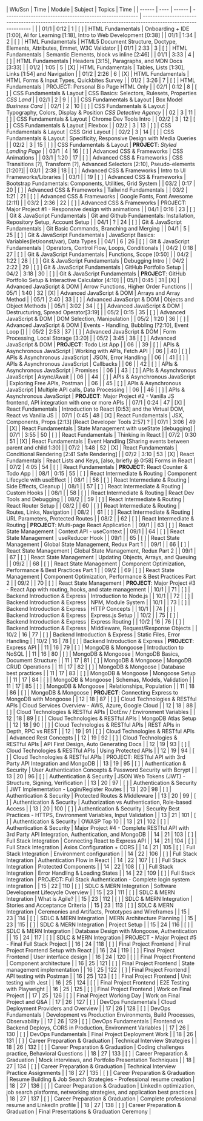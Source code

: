 | Wk/Ssn | Time | Module | Subject                                                 | Topics                                                                                                         | Time |
| ------ | ---- | ------ | ------------------------------------------------------- | -------------------------------------------------------------------------------------------------------------- |      |
| 01/1   | 0:12 | 1      | [ ] | HTML Fundamentals                                 | Onboarding + IDE [1:00], AI for Learning [1:18], Intro to Web Development [0:38]                               |
| 01/1   | 1:34 | 2      | [ ] | HTML Fundamentals                                 | HTML5 Document Structure, Doctype, Elements, Attributes, Emmet, W3C Validator                                  |
| 01/1   | 2:33 | 3      | [ ] | HTML Fundamentals                                 | Semantic Elements, block vs inline [2:46]                                                                      |
| 01/1   | 3:33 | 4      | [ ] | HTML Fundamentals                                 | Headers [3:15], Paragraphs, and MDN Docs [3:33]                                                                |
| 01/2   | 1:05 | 5      | [X] | HTML Fundamentals                                 | Tables, Lists [1:30], Links [1:54] and Navigation                                                              |
| 01/2   | 2:26 | 6      | [X] | HTML Fundamentals                                 | HTML Forms & Input Types, Quickbites Survey                                                                    |
| 01/2   | 3:26 | 7      | [ ] | HTML Fundamentals                                 | PROJECT: Personal Bio Page HTML Only                                                                           |
| 02/1   | 0:12 | 8      | [ ] | CSS Fundamentals & Layout                         | CSS Basics: Selectors, Rulesets, Properties *CSS Land*                                                         |
| 02/1   | 2    | 9      | [ ] | CSS Fundamentals & Layout                         | Box Model *Business Card*                                                                                      |
| 02/1   | 2    | 10     | [ ] | CSS Fundamentals & Layout                         | Typography, Colors, Display & Position *CSS Detective Agency*                                                  |
| 02     | 3    | 11     | [ ] | CSS Fundamentals & Layout                         | Chrome Dev Tools Intro                                                                                         |
| 02/2   | 3    | 12     | [ ] | CSS Fundamentals & Layout                         | Flexbox                                                                                                        |
| 02/2   | 3    | 13     | [ ] | CSS Fundamentals & Layout                         | CSS Grid Layout                                                                                                |
| 02/2   | 3    | 14     | [ ] | CSS Fundamentals & Layout                         | Specificity, Responsive Design with Media Queries                                                              |
| 02/2   | 3    | 15     | [ ] | CSS Fundamentals & Layout                         | **PROJECT**: *Styled Landing Page*                                                                                 |
| 03/1   | 4    | 16     | [ ] | Advanced CSS & Frameworks                         | CSS Animations                                                                                                 |
| 03/1   | 1:20 | 17     | [ ] | Advanced CSS & Frameworks                         | CSS Transitions [?], Transform [?], Advanced Selectors [2:10], Pseudo-elements                          [1:20?]|
| 03/1   | 2:38 | 18     | [ ] | Advanced CSS & Frameworks                         | Intro to UI Frameworks/Libraries<!-- , Pico[2:42], Bootstrap [2:57], Tailwind (brief introduction)[3:04], Animate.css, Animista, CSS Animation Kit --> |
| 03/1   |      | 19     | [ ] | Advanced CSS & Frameworks                         | Bootstrap Fundamentals: Components, Utilities, Grid System                                                     |
| 03/2   | 0:17 | 20     | [ ] | Advanced CSS & Frameworks                         | Tailwind Fundamentals                                                                                          |
| 03/2   | 1:21 | 21     | [ ] | Advanced CSS & Frameworks                         | Google Fonts, Font Awesome [2:11]                                                                              |
| 03/2   | 2:36 | 22     | [ ] | Advanced CSS & Frameworks                         | PROJECT: Major Project #1 - Responsive design with animations                                                  |
| 04/1   | 0:16 | 23     | [ ] | Git & JavaScript Fundamentals                     | Git and Github Fundamentals: Installation, Repository Setup, Account Setup                                     |
| 04/1   | ?    | 24     | [ ] | Git & JavaScript Fundamentals                     | Git Basic Commands, Branching and Merging                                                                      |
| 04/1   | 5    | 25     | [ ] | Git & JavaScript Fundamentals                     | JavaScript Basics: Variables(let/const/var), Data Types                                                        |
| 04/1   | 6    | 26     | [ ] | Git & JavaScript Fundamentals                     | Operators, Control Flow, Loops, Conditionals                                                                   |
| 04/2   | 0:18 | 27     | [ ] | Git & JavaScript Fundamentals                     | Functions, Scope [0:50]                                                                                        |
| 04/2   | 1:22 | 28     | [ ] | Git & JavaScript Fundamentals                     | Debugging Intro                                                                                                |
| 04/2   | 2:22 | 29     | [ ] | Git & JavaScript Fundamentals                     | GitHub Portfolio Setup                                                                                         |
| 04/2   | 3:18 | 30     | [ ] | Git & JavaScript Fundamentals                     | **PROJECT**: GitHub Portfolio Setup & Interactive Calculator [4:10]                                                |
| 05/1   | 0:45 | 31     | [X] | Advanced JavaScript & DOM                         | Arrow Functions, Higher Order Functions                                                                        |
| 05/1   | 1:40 | 32     | [X] | Advanced JavaScript & DOM                         | Arrays and Array Method                                                                                        |
| 05/1   | 2:40 | 33     | [ ] | Advanced JavaScript & DOM                         | Objects and Object Methods                                                                                     |
| 05/1   | 3:02 | 34     | [ ] | Advanced JavaScript & DOM                         | Destructuring, Spread Operator[3:19]                                                                           |
| 05/2   | 0:15 | 35     | [ ] | Advanced JavaScript & DOM                         | DOM Selection, Manipulation                                                                                    |
| 05/2   | 1:20 | 36     | [ ] | Advanced JavaScript & DOM                         | Events - Handling, Bubbling [?2:10], Event Loop []                                                             |
| 05/2   | 2:53 | 37     | [ ] | Advanced JavaScript & DOM                         | Form Processing, Local Storage [3:20]                                                                          |
| 05/2   | 3:45 | 38     | [ ] | Advanced JavaScript & DOM                         | **PROJECT**: Todo List App                                                                                     |
| 06     |      | 39     | [ ] | APIs & Asynchronous JavaScript                    | Working with APIs, Fetch API                                                                                   |
| 06     |      | 40     | [ ] | APIs & Asynchronous JavaScript                    | JSON, Error Handling                                                                                           |
| 06     |      | 41     | [ ] | APIs & Asynchronous JavaScript                    | Callbacks                                                                                                      |
| 06     |      | 42     | [ ] | APIs & Asynchronous JavaScript                    | Promises                                                                                                       |
| 06     |      | 43     | [ ] | APIs & Asynchronous JavaScript                    | Async/Await                                                                                                    |
| 06     |      | 44     | [ ] | APIs & Asynchronous JavaScript                    | Exploring Free APIs, Postman                                                                                   |
| 06     |      | 45     | [ ] | APIs & Asynchronous JavaScript                    | Multiple API calls, Data Processing                                                                            |
| 06     |      | 46     | [ ] | APIs & Asynchronous JavaScript                    | **PROJECT**: Major Project #2 - Vanilla JS frontend, API integration with one or more APIs                         |
| 07/1   | 0:24 | 47     | [X] | React Fundamentals                                | Introduction to React [0:53] and the Virtual DOM, React vs Vanilla JS                                          |
| 07/1   | 0:45 | 48     | [X] | React Fundamentals                                | JSX, Components, Props [2:13] [React Developer Tools 2:57]     ?                                               |
| 07/1   | 3:06 | 49     | [X] | React Fundamentals                                | State Management with useState [debugging]                                                                     |
| 07/1   | 3:55 | 50     | [ ] | React Fundamentals                                | Thinking in React                                                                                              |
| 07/2   | 0:30 | 51     | [X] | React Fundamentals                                | Event Handling [Sharing events between parent and child 1:30]                                                  |
| 07/2   | 1:48 | 52     | [X] | React Fundamentals                                | Conditional Rendering [2:41 Safe Rendering]                                                                    |
| 07/2   | 3:10 | 53     | [X] | React Fundamentals                                | React Lists and Keys,  [also, briefly @ 0:58] Forms in React                                                   |
| 07/2   | 4:05 | 54     | [ ] | React Fundamentals                                | **PROJECT**: React Counter & Todo App                                                                              |
| 08/1   | 0:15 | 55     | [ ] | React Intermediate & Routing                      | Component Lifecycle with useEffect                                                                             |
| 08/1   |      | 56     | [ ] | React Intermediate & Routing                      | Side Effects, Cleanup                                                                                          |
| 08/1   |      | 57     | [ ] | React Intermediate & Routing                      | Custom Hooks                                                                                                   |
| 08/1   |      | 58     | [ ] | React Intermediate & Routing                      | React Dev Tools and Debugging                                                                                  |
| 08/2   |      | 59     | [ ] | React Intermediate & Routing                      | React Router Setup                                                                                             |
| 08/2   |      | 60     | [ ] | React Intermediate & Routing                      | Routes, Links, Navigation                                                                                      |
| 08/2   |      | 61     | [ ] | React Intermediate & Routing                      | URL Parameters, Protected Routes                                                                               |
| 08/2   |      | 62     | [ ] | React Intermediate & Routing                      | **PROJECT**: Multi-page React Application                                                                          |
| 09/1   |      | 63     | [ ] | React State Management                            | Context API - useContext                                                                                       |
| 09/1   |      | 64     | [ ] | React State Management                            | useReducer Hook                                                                                                |
| 09/1   |      | 65     | [ ] | React State Management                            | Global State Management, Redux Part 1                                                                          |
| 09/1   |      | 66     | [ ] | React State Management                            | Global State Management, Redux Part 2                                                                          |
| 09/1   |      | 67     | [ ] | React State Management                            | Updating Objects, Arrays, and Queuing                                                                          |
| 09/2   |      | 68     | [ ] | React State Management                            | Component Optimization, Performance & Best Practices Part 1                                                    |
| 09/2   |      | 69     | [ ] | React State Management                            | Component Optimization, Performance & Best Practices Part 2                                                    |
| 09/2   |      | 70     | [ ] | React State Management                            | **PROJECT**: Major Project #3 - React App with routing, hooks, and state management                                |
| 10/1   |      | 71     | [ ] | Backend Introduction & Express                    | Introduction to Node.js                                                                                        |
| 10/1   |      | 72     | [ ] | Backend Introduction & Express                    | NPM, Module System                                                                                             |
| 10/1   |      | 73     | [ ] | Backend Introduction & Express                    | HTTP Concepts                                                                                                  |
| 10/1   |      | 74     | [ ] | Backend Introduction & Express                    | Express.js Setup                                                                                               |
| 10/2   |      | 75     | [ ] | Backend Introduction & Express                    | Express Routing                                                                                                |
| 10/2   | 16   | 76     | [ ] | Backend Introduction & Express                    | Middleware, Request/Response Objects                                                                           |
| 10/2   | 16   | 77     | [ ] | Backend Introduction & Express                    | Static Files, Error Handling                                                                                   |
| 10/2    | 16   | 78     | [ ] | Backend Introduction & Express                    | **PROJECT**: Express API                                                                                           |
| 11     | 16   | 79     | [ ] | MongoDB & Mongoose                                | Introduction to NoSQL                                                                                          |
| 11     | 16   | 80     | [ ] | MongoDB & Mongoose                                | MongoDB Basics, Document Structure                                                                             |
| 11     | 17   | 81     | [ ] | MongoDB & Mongoose                                | MongoDB CRUD Operations                                                                                        |
| 11     | 17   | 82     | [ ] | MongoDB & Mongoose                                | Database best practices                                                                                        |
| 11     | 17   | 83     | [ ] | MongoDB & Mongoose                                | Mongoose Setup                                                                                                 |
| 11     | 17   | 84     | [ ] | MongoDB & Mongoose                                | Schemas, Models, Validation                                                                                    |
| 11     | 17   | 85     | [ ] | MongoDB & Mongoose                                | Relationships, Population                                                                                      |
| 11     | 18   | 86     | [ ] | MongoDB & Mongoose                                | **PROJECT**: Connecting Express to MongoDB with Mongoose                                                           |
| 12     | 18   | 87     | [ ] | Cloud Technologies & RESTful APIs                 | Cloud Services Overview - AWS, Azure, Google Cloud                                                             |
| 12     | 18   | 88     | [ ] | Cloud Technologies & RESTful APIs                 | DotEnv / Environment Variables                                                                                 |
| 12     | 18   | 89     | [ ] | Cloud Technologies & RESTful APIs                 | MongoDB Atlas Setup                                                                                            |
| 12     | 18   | 90     | [ ] | Cloud Technologies & RESTful APIs                 | REST APIs in Depth, RPC vs REST                                                                                |
| 12     | 19   | 91     | [ ] | Cloud Technologies & RESTful APIs                 | Advanced Rest Concepts                                                                                         |
| 12     | 19   | 92     | [ ] | Cloud Technologies & RESTful APIs                 | API First Design, Auto Generating Docs                                                                         |
| 12     | 19   | 93     | [ ] | Cloud Technologies & RESTful APIs                 | Using Protected APIs                                                                                           |
| 12     | 19   | 94     | [ ] | Cloud Technologies & RESTful APIs                 | PROJECT: RESTful API with 3rd Party API Integration and MongoDB                                                |
| 13     | 19   | 95     | [ ] | Authentication & Security                         | User Authentication Concepts & Password Security with Bcrypt                                                   |
| 13     | 20   | 96     | [ ] | Authentication & Security                         | JSON Web Tokens (JWT) - Structure, Signing, Verification                                                       |
| 13     | 20   | 97     | [ ] | Authentication & Security                         | JWT Implementation - Login/Register Routes                                                                     |
| 13     | 20   | 98     | [ ] | Authentication & Security                         | Protected Routes & Middleware                                                                                  |
| 13     | 20   | 99     | [ ] | Authentication & Security                         | Authorization vs Authentication, Role-based Access                                                             |
| 13     | 20   | 100    | [ ] | Authentication & Security                         | Security Best Practices - HTTPS, Environment Variables, Input Validation                                       |
| 13     | 21   | 101    | [ ] | Authentication & Security                         | OWASP Top 10                                                                                                   |
| 13     | 21   | 102    | [ ] | Authentication & Security                         | Major Project #4 - Complete RESTful API with 3rd Party API Integration, Authentication, and MongoDB            |
| 14     | 21   | 103    | [ ] | Full Stack Integration                            | Connecting React to Express API                                                                                |
| 14     | 21   | 104    | [ ] | Full Stack Integration                            | Axios Configuration + CORS                                                                                     |
| 14     | 21   | 105    | [ ] | Full Stack Integration                            | Environment configuration                                                                                      |
| 14     | 22   | 106    | [ ] | Full Stack Integration                            | Authentication Flow in React                                                                                   |
| 14     | 22   | 107    | [ ] | Full Stack Integration                            | Protected Components                                                                                           |
| 14     | 22   | 108    | [ ] | Full Stack Integration                            | Error Handling & Loading States                                                                                |
| 14     | 22   | 109    | [ ] | Full Stack Integration                            | PROJECT: Full Stack Authentication - Complete login system integration                                         |
| 15     | 22   | 110    | [ ] | SDLC & MERN Integration                           | Software Development Lifecycle Overview                                                                        |
| 15     | 23   | 111    | [ ] | SDLC & MERN Integration                           | What is Agile?                                                                                                 |
| 15     | 23   | 112    | [ ] | SDLC & MERN Integration                           | Stories and Acceptance Criteria                                                                                |
| 15     | 23   | 113    | [ ] | SDLC & MERN Integration                           | Ceremonies and Artifacts, Prototypes and Wireframes                                                            |
| 15     | 23   | 114    | [ ] | SDLC & MERN Integration                           | MERN Architecture Planning                                                                                     |
| 15     | 23   | 115    | [ ] | SDLC & MERN Integration                           | Project Setup                                                                                                  |
| 15     | 24   | 116    | [ ] | SDLC & MERN Integration                           | Database Design with Mongoose, Authentication                                                                  |
| 15     | 24   | 117    | [ ] | SDLC & MERN Integration                           | PROJECT - Major Project #5 - Final Full Stack Project                                                          |
| 16     | 24   | 118    | [ ] | Final Project Frontend                            | Final Project Frontend Setup with React                                                                        |
| 16     | 24   | 119    | [ ] | Final Project Frontend                            | User interface design                                                                                          |
| 16     | 24   | 120    | [ ] | Final Project Frontend                            | Component architecture                                                                                         |
| 16     | 25   | 121    | [ ] | Final Project Frontend                            | State management implementation                                                                                |
| 16     | 25   | 122    | [ ] | Final Project Frontend                            | API testing with Postman                                                                                       |
| 16     | 25   | 123    | [ ] | Final Project Frontend                            | Unit testing with Jest                                                                                         |
| 16     | 25   | 124    | [ ] | Final Project Frontend                            | E2E Testing with Playwright                                                                                    |
| 16     | 25   | 125    | [ ] | Final Project Frontend                            | Work on Final Project                                                                                          |
| 17     | 25   | 126    | [ ] | Final Project Working Day                         | Work on Final Project and Q&A<!-- (1-4 hours) -->                                                              |
| 17     | 26   | 127    | [ ] | DevOps Fundamentals                               | Cloud Deployment Providers and Overview                                                                        |
| 17     | 26   | 128    | [ ] | DevOps Fundamentals                               | Development vs Production Environments, Build Processes, Observability                                         |
| 17     | 26   | 129    | [ ] | DevOps Fundamentals                               | Frontend vs Backend Deploys, CORS in Production, Environment Variables                                         |
| 17     | 26   | 130    | [ ] | DevOps Fundamentals                               | Final Project Deployment Work                                                                                  |
| 18     | 26   | 131    | [ ] | Career Preparation & Graduation                   | Technical Interview Strategies                                                                                 |
| 18     | 26   | 132    | [ ] | Career Preparation & Graduation                   | Coding challenges practice, Behavioral Questions                                                               |
| 18     | 27   | 133    | [ ] | Career Preparation & Graduation                   | Mock interviews, and Portfolio Presentation Techniques                                                         |
| 18     | 27   | 134    | [ ] | Career Preparation & Graduation                   | Technical Interview Practice Assignments                                                                       |
| 18     | 27   | 135    | [ ] | Career Preparation & Graduation                   | Resume Building & Job Search Strategies - Professional resume creation                                         |
| 18     | 27   | 136    | [ ] | Career Preparation & Graduation                   | LinkedIn optimization, job search platforms, networking strategies, and application best practices             |
| 18     | 27   | 137    | [ ] | Career Preparation & Graduation                   | Complete professional resume and LinkedIn profile                                                              |
| 18     | 27   | 138    | [ ] | Career Preparation & Graduation                   | Final Presentations & Graduation Ceremony                                                                      |
